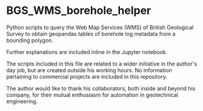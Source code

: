 # BGS_WMS_borehole_helper
Python scripts to query the Web Map Services (WMS) of British Geological Survey to obtain geopandas tables of borehole log metadata from a bounding polygon.

Further explanations are included inline in the Jupyter notebook.

The scripts included in this file are related to a wider initiative in the author's day job, but are created outside his working hours. No information pertaining to commercial projects are included in this repository.

The author would like to thank his collaborators, both inside and beyond his company, for their mutual enthusiasm for automation in geotechnical engineering.
